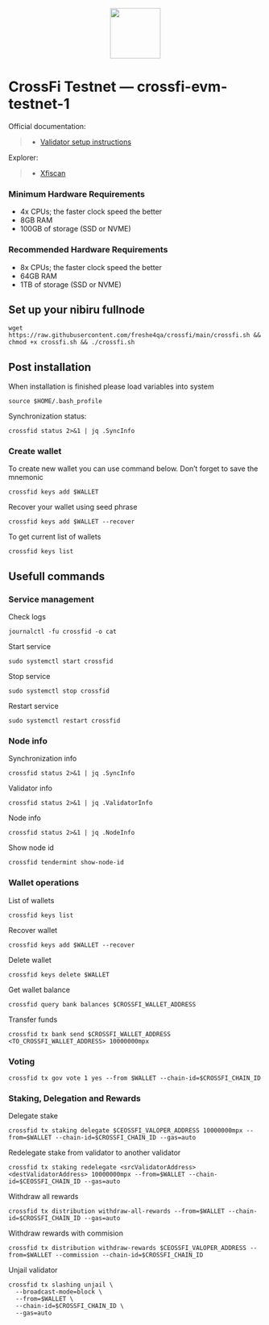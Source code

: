 <p align="center">
  <img height="100" height="auto" src="https://github.com/freshe4qa/crossfi/assets/85982863/273c75b8-7454-44c9-a457-15ee40525032">
</p>

# CrossFi Testnet — crossfi-evm-testnet-1

Official documentation:
>- [Validator setup instructions](https://docs.crossfi.org/crossfi-chain)

Explorer:
>- [Xfiscan](https://test.xfiscan.com/dashboard)

### Minimum Hardware Requirements
 - 4x CPUs; the faster clock speed the better
 - 8GB RAM
 - 100GB of storage (SSD or NVME)

### Recommended Hardware Requirements 
 - 8x CPUs; the faster clock speed the better
 - 64GB RAM
 - 1TB of storage (SSD or NVME)

## Set up your nibiru fullnode
```
wget https://raw.githubusercontent.com/freshe4qa/crossfi/main/crossfi.sh && chmod +x crossfi.sh && ./crossfi.sh
```

## Post installation

When installation is finished please load variables into system
```
source $HOME/.bash_profile
```

Synchronization status:
```
crossfid status 2>&1 | jq .SyncInfo
```

### Create wallet
To create new wallet you can use command below. Don’t forget to save the mnemonic
```
crossfid keys add $WALLET
```

Recover your wallet using seed phrase
```
crossfid keys add $WALLET --recover
```

To get current list of wallets
```
crossfid keys list
```

## Usefull commands
### Service management
Check logs
```
journalctl -fu crossfid -o cat
```

Start service
```
sudo systemctl start crossfid
```

Stop service
```
sudo systemctl stop crossfid
```

Restart service
```
sudo systemctl restart crossfid
```

### Node info
Synchronization info
```
crossfid status 2>&1 | jq .SyncInfo
```

Validator info
```
crossfid status 2>&1 | jq .ValidatorInfo
```

Node info
```
crossfid status 2>&1 | jq .NodeInfo
```

Show node id
```
crossfid tendermint show-node-id
```

### Wallet operations
List of wallets
```
crossfid keys list
```

Recover wallet
```
crossfid keys add $WALLET --recover
```

Delete wallet
```
crossfid keys delete $WALLET
```

Get wallet balance
```
crossfid query bank balances $CROSSFI_WALLET_ADDRESS
```

Transfer funds
```
crossfid tx bank send $CROSSFI_WALLET_ADDRESS <TO_CROSSFI_WALLET_ADDRESS> 10000000mpx
```

### Voting
```
crossfid tx gov vote 1 yes --from $WALLET --chain-id=$CROSSFI_CHAIN_ID
```

### Staking, Delegation and Rewards
Delegate stake
```
crossfid tx staking delegate $CEOSSFI_VALOPER_ADDRESS 10000000mpx --from=$WALLET --chain-id=$CROSSFI_CHAIN_ID --gas=auto
```

Redelegate stake from validator to another validator
```
crossfid tx staking redelegate <srcValidatorAddress> <destValidatorAddress> 10000000mpx --from=$WALLET --chain-id=$CEOSSFI_CHAIN_ID --gas=auto
```

Withdraw all rewards
```
crossfid tx distribution withdraw-all-rewards --from=$WALLET --chain-id=$CROSSFI_CHAIN_ID --gas=auto
```

Withdraw rewards with commision
```
crossfid tx distribution withdraw-rewards $CEOSSFI_VALOPER_ADDRESS --from=$WALLET --commission --chain-id=$CROSSFI_CHAIN_ID
```

Unjail validator
```
crossfid tx slashing unjail \
  --broadcast-mode=block \
  --from=$WALLET \
  --chain-id=$CROSSFI_CHAIN_ID \
  --gas=auto
```
